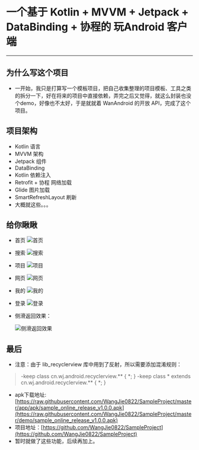 # 一个基于 Kotlin + MVVM + Jetpack + DataBinding + 协程的 玩Android 客户端
-------------------
## 为什么写这个项目
* 一开始，我只是打算写一个模板项目，把自己收集整理的项目模板、工具之类的拆分一下，好在将来的项目中直接依赖，弄完之后又觉得，就这么封装也没个demo，好像也不太好，于是就就着 WanAndroid 的开放 API，完成了这个项目。

## 项目架构
* Kotlin 语言
* MVVM 架构
* Jetpack 组件
* DataBinding
* Kotlin 依赖注入
* Retrofit + 协程 网络加载
* Glide 图片加载
* SmartRefreshLayout 刷新
* 大概就这些。。。

## 给你瞅瞅
* 首页
  ![首页](https://raw.githubusercontent.com/WangJie0822/SampleProject/master/images/homepage.png)

* 搜索
  ![搜索](https://raw.githubusercontent.com/WangJie0822/SampleProject/master/images/search.png)

* 项目
  ![项目](https://raw.githubusercontent.com/WangJie0822/SampleProject/master/images/project.png)

* 网页
  ![网页](https://raw.githubusercontent.com/WangJie0822/SampleProject/master/images/webview.png)

* 我的
  ![我的](https://raw.githubusercontent.com/WangJie0822/SampleProject/master/images/my.png)

* 登录
  ![登录](https://raw.githubusercontent.com/WangJie0822/SampleProject/master/images/login.png)

* 侧滑返回效果：

  ![侧滑返回效果](https://raw.githubusercontent.com/WangJie0822/SampleProject/master/images/swipe-back.gif)

## 最后

* 注意：由于 lib_recyclerview 库中用到了反射，所以需要添加混淆规则：
> -keep class cn.wj.android.recyclerview.\*\* { \*; } 
> -keep class * extends cn.wj.android.recyclerview.\*\* { \*; }
* apk下载地址:[https://raw.githubusercontent.com/WangJie0822/SampleProject/master/app/apk/sample_online_release_v1.0.0.apk](https://raw.githubusercontent.com/WangJie0822/SampleProject/master/demo/sample_online_release_v1.0.0.apk)
* 项目地址：[https://github.com/WangJie0822/SampleProject](https://github.com/WangJie0822/SampleProject)
* 暂时就做了这些功能，后续再加上。